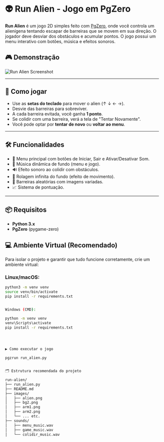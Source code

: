 # 👽 Run Alien - Jogo em PgZero

**Run Alien** é um jogo 2D simples feito com [PgZero](https://pygame-zero.readthedocs.io/en/stable/), onde você controla um alienígena tentando escapar de barreiras que se movem em sua direção. O jogador deve desviar dos obstáculos e acumular pontos. O jogo possui um menu interativo com botões, música e efeitos sonoros.

## 🎮 Demonstração

![Run Alien Screenshot](screenshot.png) <!-- Adicione uma imagem se quiser -->

---

## 🚀 Como jogar

- Use as **setas do teclado** para mover o alien (↑ ↓ ← →).
- Desvie das barreiras para sobreviver.
- A cada barreira evitada, você ganha **1 ponto**.
- Se colidir com uma barreira, verá a tela de "Tentar Novamente".
- Você pode optar por **tentar de novo** ou **voltar ao menu**.

---

## 🛠️ Funcionalidades

- 🎨 Menu principal com botões de Iniciar, Sair e Ativar/Desativar Som.
- 🎵 Música dinâmica de fundo (menu e jogo).
- 🔊 Efeito sonoro ao colidir com obstáculos.
- 🌌 Rolagem infinita do fundo (efeito de movimento).
- 🧱 Barreiras aleatórias com imagens variadas.
- 📈 Sistema de pontuação.

---

## 📦 Requisitos

- **Python 3.x**
- **PgZero** (pygame-zero)

## 💻 Ambiente Virtual (Recomendado)

Para isolar o projeto e garantir que tudo funcione corretamente, crie um ambiente virtual:

### Linux/macOS:

```bash
python3 -m venv venv
source venv/bin/activate
pip install -r requirements.txt


Windows (CMD):

python -m venv venv
venv\Scripts\activate
pip install -r requirements.txt




▶️ Como executar o jogo

pgzrun run_alien.py


🗂️ Estrutura recomendada do projeto

run-alien/
├── run_alien.py
├── README.md
├── images/
│   ├── alien.png
│   ├── bg2.png
│   ├── arm1.png
│   ├── arm2.png
│   └── ... etc.
├── sounds/
│   ├── menu_music.wav
│   ├── game_music.wav
│   └── colidir_music.wav
